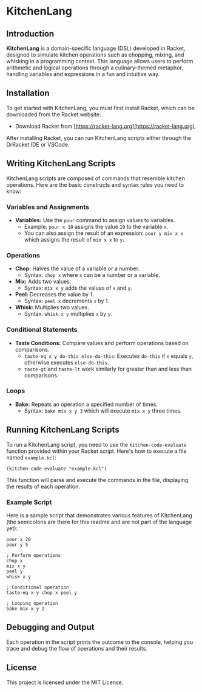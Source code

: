 # KitchenLang

## Introduction

**KitchenLang** is a domain-specific language (DSL) developed in Racket, designed to simulate kitchen operations such as chopping, mixing, and whisking in a programming context. This language allows users to perform arithmetic and logical operations through a culinary-themed metaphor, handling variables and expressions in a fun and intuitive way.

## Installation

To get started with KitchenLang, you must first install Racket, which can be downloaded from the Racket website:

- Download Racket from [https://racket-lang.org](https://racket-lang.org).

After installing Racket, you can run KitchenLang scripts either through the DrRacket IDE or VSCode.

## Writing KitchenLang Scripts

KitchenLang scripts are composed of commands that resemble kitchen operations. Here are the basic constructs and syntax rules you need to know:

### Variables and Assignments

- **Variables:** Use the `pour` command to assign values to variables.
  - Example: `pour x 10` assigns the value `10` to the variable `x`.
  - You can also assign the result of an expression: `pour y mix x x` which assigns the result of `mix x x` to `y`.

### Operations

- **Chop:** Halves the value of a variable or a number.
  - Syntax: `chop x` where `x` can be a number or a variable.
- **Mix:** Adds two values.
  - Syntax: `mix x y` adds the values of `x` and `y`.
- **Peel:** Decreases the value by 1.
  - Syntax: `peel x` decrements `x` by 1.
- **Whisk:** Multiplies two values.
  - Syntax: `whisk x y` multiplies `x` by `y`.

### Conditional Statements

- **Taste Conditions:** Compare values and perform operations based on comparisons.
  - `taste-eq x y do-this else-do-this`: Executes `do-this` if `x` equals `y`, otherwise executes `else-do-this`.
  - `taste-gt` and `taste-lt` work similarly for greater than and less than comparisons.

### Loops

- **Bake:** Repeats an operation a specified number of times.
  - Syntax: `bake mix x y 3` which will execute `mix x y` three times.

## Running KitchenLang Scripts

To run a KitchenLang script, you need to use the `kitchen-code-evaluate` function provided within your Racket script. Here's how to execute a file named `example.kcl`:

```racket
(kitchen-code-evaluate "example.kcl")
```
This function will parse and execute the commands in the file, displaying the results of each operation.

### Example Script

Here is a sample script that demonstrates various features of KitchenLang (the semicolons are there for this readme and are not part of the language yet):
```racket
pour x 20
pour y 5

; Perform operations
chop x
mix x y
peel y
whisk x y

; Conditional operation
taste-eq x y chop x peel y

; Looping operation
bake mix x y 2
```
## Debugging and Output

Each operation in the script prints the outcome to the console, helping you trace and debug the flow of operations and their results.

## License

This project is licensed under the MIT License.
